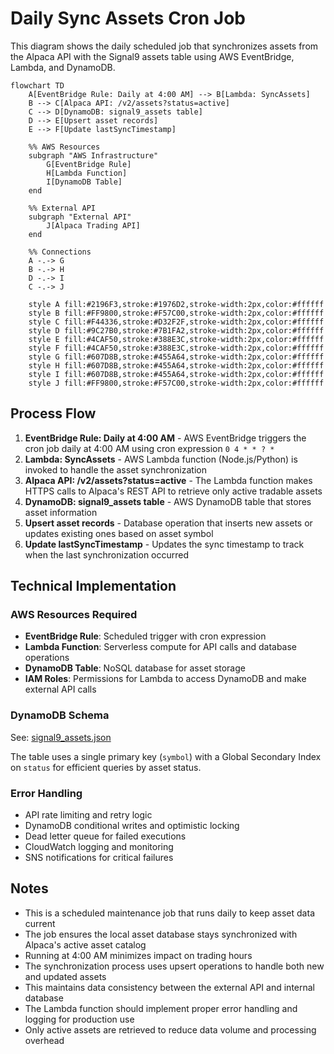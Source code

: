 # Daily Sync Assets Cron Job

This diagram shows the daily scheduled job that synchronizes assets from the Alpaca API with the Signal9 assets table using AWS EventBridge, Lambda, and DynamoDB.

```mermaid
flowchart TD
    A[EventBridge Rule: Daily at 4:00 AM] --> B[Lambda: SyncAssets]
    B --> C[Alpaca API: /v2/assets?status=active]
    C --> D[DynamoDB: signal9_assets table]
    D --> E[Upsert asset records]
    E --> F[Update lastSyncTimestamp]
    
    %% AWS Resources
    subgraph "AWS Infrastructure"
        G[EventBridge Rule]
        H[Lambda Function]
        I[DynamoDB Table]
    end
    
    %% External API
    subgraph "External API"
        J[Alpaca Trading API]
    end
    
    %% Connections
    A -.-> G
    B -.-> H
    D -.-> I
    C -.-> J
    
    style A fill:#2196F3,stroke:#1976D2,stroke-width:2px,color:#ffffff
    style B fill:#FF9800,stroke:#F57C00,stroke-width:2px,color:#ffffff
    style C fill:#F44336,stroke:#D32F2F,stroke-width:2px,color:#ffffff
    style D fill:#9C27B0,stroke:#7B1FA2,stroke-width:2px,color:#ffffff
    style E fill:#4CAF50,stroke:#388E3C,stroke-width:2px,color:#ffffff
    style F fill:#4CAF50,stroke:#388E3C,stroke-width:2px,color:#ffffff
    style G fill:#607D8B,stroke:#455A64,stroke-width:2px,color:#ffffff
    style H fill:#607D8B,stroke:#455A64,stroke-width:2px,color:#ffffff
    style I fill:#607D8B,stroke:#455A64,stroke-width:2px,color:#ffffff
    style J fill:#FF9800,stroke:#F57C00,stroke-width:2px,color:#ffffff
```

## Process Flow

1. **EventBridge Rule: Daily at 4:00 AM** - AWS EventBridge triggers the cron job daily at 4:00 AM using cron expression `0 4 * * ? *`
2. **Lambda: SyncAssets** - AWS Lambda function (Node.js/Python) is invoked to handle the asset synchronization
3. **Alpaca API: /v2/assets?status=active** - The Lambda function makes HTTPS calls to Alpaca's REST API to retrieve only active tradable assets
4. **DynamoDB: signal9_assets table** - AWS DynamoDB table that stores asset information
5. **Upsert asset records** - Database operation that inserts new assets or updates existing ones based on asset symbol
6. **Update lastSyncTimestamp** - Updates the sync timestamp to track when the last synchronization occurred

## Technical Implementation

### AWS Resources Required
- **EventBridge Rule**: Scheduled trigger with cron expression
- **Lambda Function**: Serverless compute for API calls and database operations
- **DynamoDB Table**: NoSQL database for asset storage
- **IAM Roles**: Permissions for Lambda to access DynamoDB and make external API calls

### DynamoDB Schema
See: [signal9_assets.json](../../models/dynamodb/signal9_assets.json)

The table uses a single primary key (`symbol`) with a Global Secondary Index on `status` for efficient queries by asset status.

### Error Handling
- API rate limiting and retry logic
- DynamoDB conditional writes and optimistic locking
- Dead letter queue for failed executions
- CloudWatch logging and monitoring
- SNS notifications for critical failures

## Notes

- This is a scheduled maintenance job that runs daily to keep asset data current
- The job ensures the local asset database stays synchronized with Alpaca's active asset catalog
- Running at 4:00 AM minimizes impact on trading hours
- The synchronization process uses upsert operations to handle both new and updated assets
- This maintains data consistency between the external API and internal database
- The Lambda function should implement proper error handling and logging for production use
- Only active assets are retrieved to reduce data volume and processing overhead 
